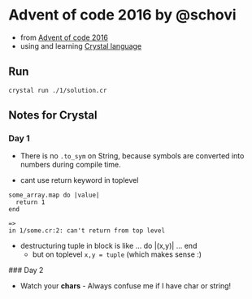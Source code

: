 # Advent of code 2016 by @schovi

- from [Advent of code 2016](http://adventofcode.com/2016)
- using and learning [Crystal language](http://crystal-lang.org/)

## Run

`crystal run ./1/solution.cr`

## Notes for Crystal


### Day 1
- There is no `.to_sym` on String, because symbols are converted into numbers during compile time.

- cant use return keyword in toplevel 
```
some_array.map do |value|
  return 1
end

=>
in 1/some.cr:2: can't return from top level
```

- destructuring tuple in block is like ... do |(x,y)| ... end
  - but on toplevel `x,y = tuple` (which makes sense :)


### Day 2

- Watch your **chars** - Always confuse me if I have char or string!